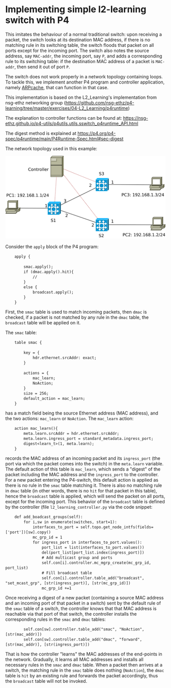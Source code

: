 # Implementing simple l2-learning switch with P4

This imitates the behaviour of a normal traditional switch: upon receiving a packet, the switch looks at its destination MAC address, if there is no matching rule in its switching table, the switch floods that packet on all ports except for the incoming port. The switch also notes the source address, say `MAC-addr`, the incoming port, say `P`, and adds a corresponding rule to its switching table: if the destination MAC address of a packet is `MAC-addr`, then send it out of port `P`.

The switch does not work properly in a network topology containing loops. To tackle this, we implement another P4 program and controller application, namely [ARPcache](../ARPcache), that can function in that case.

This implementation is based on the L2\_Learning's implementation from nsg-ethz networking group (https://github.com/nsg-ethz/p4-learning/tree/master/exercises/04-L2_Learning/p4runtime)

The explanation to controller functions can be found at: https://nsg-ethz.github.io/p4-utils/p4utils.utils.sswitch_p4runtime_API.html

The digest method is explained at https://p4.org/p4-spec/p4runtime/main/P4Runtime-Spec.html#sec-digest

The network topology used in this example:

![topo-noloop](topo_noloop.svg)

Consider the `apply` block of the P4 program:

```
    apply {

        smac.apply();
        if (dmac.apply().hit){
            //
        }
        else {
            broadcast.apply();
        }
    }
```

First, the `smac` table is used to match incoming packets, then `dmac` is checked, if a packet is not matched by any rule in the `dmac` table, the `broadcast` table will be applied on it.

The `smac` table:
```
    table smac {

        key = {
            hdr.ethernet.srcAddr: exact;
        }

        actions = {
            mac_learn;
            NoAction;
        }
        size = 256;
        default_action = mac_learn;
    }
```
has a match field being the source Ethernet address (MAC address), and the two actions: `mac_learn` or `NoAction`. The `mac_learn` action:
```
    action mac_learn(){
        meta.learn.srcAddr = hdr.ethernet.srcAddr;
        meta.learn.ingress_port = standard_metadata.ingress_port;
        digest<learn_t>(1, meta.learn);
    }
```
records the MAC address of an incoming packet and its `ingress_port` (the port via which the packet comes into the switch) in the `meta.learn` variable. The default action of this table is `mac_learn`, which sends a "digest" of the packet including the MAC address and the `ingress_port` to the controller. For a new packet entering the P4-switch, this default action is applied as there is no rule in the `smac` table matching it. There is also no matching rule in `dmac` table (in other words, there is no `hit` for that packet in this table), hence the `broadcast` table is applied, which will send the packet on all ports, except for the incoming port. This behavior of the `broadcast` table is defined by the controller (file `l2_learning_controller.py` via the code snippet:
```
    def add_boadcast_groups(self):
        for i,sw in enumerate(switches, start=1):
            interfaces_to_port = self.topo.get_node_intfs(fields=['port'])[sw].copy()
            mc_grp_id = 1
            for ingress_port in interfaces_to_port.values():
                port_list = list(interfaces_to_port.values())
                del(port_list[port_list.index(ingress_port)])
                # Add multicast group and ports
                self.con[i].controller.mc_mgrp_create(mc_grp_id, port_list)
                # Fill broadcast table
                self.con[i].controller.table_add("broadcast", "set_mcast_grp", [str(ingress_port)], [str(mc_grp_id)])
                mc_grp_id +=1
```

Once receiving a digest of a new packet (containing a source MAC address and an incoming port of that packet in a switch) sent by the default rule of the `smac` table of a switch, the controller knows that that MAC address is reachable via that port of that switch, the controller installs the corresponding rules in the `smac` and `dmac` tables:
```
        self.con[sw].controller.table_add("smac", "NoAction", [str(mac_addr)])
        self.con[sw].controller.table_add("dmac", "forward", [str(mac_addr)], [str(ingress_port)])
```
That is how the controller "learns" the MAC addresses of the end-points in the network. Gradually, it learns all MAC addresses and installs all necessary rules in the `smac` and `dmac` table. When a packet then arrives at a switch, the matching rule in the `smac` table does nothing (`NoAction`), the `dmac` table is `hit` by an existing rule and forwards the packet accordingly, thus the `broadcast` table will not be invoked.
